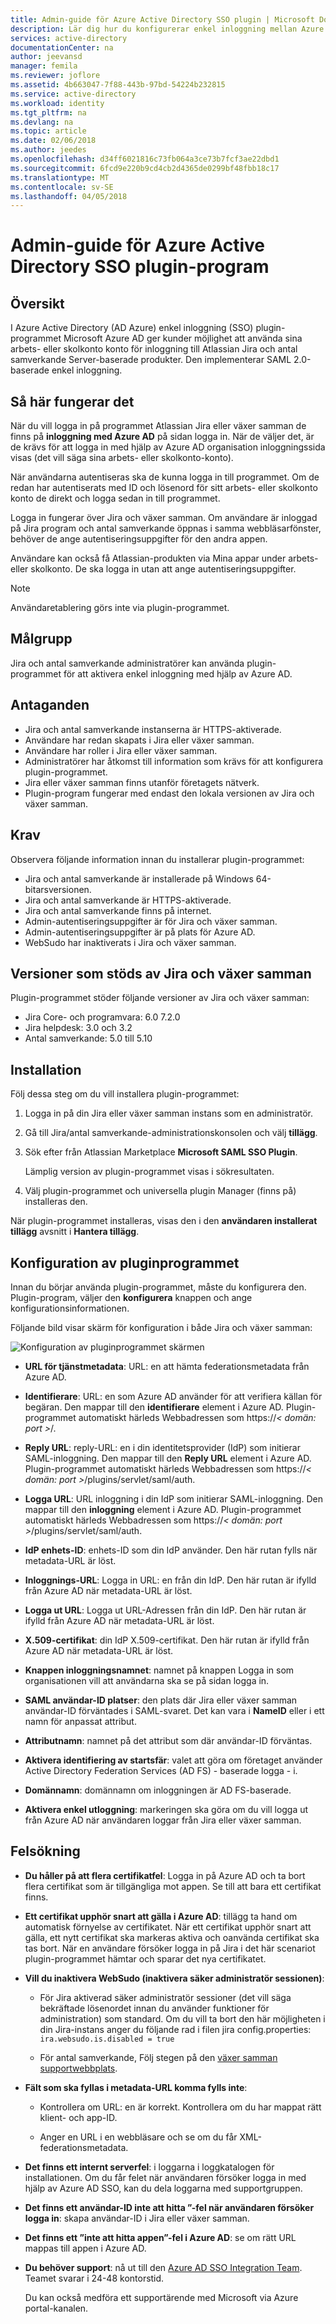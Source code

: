```yaml
---
title: Admin-guide för Azure Active Directory SSO plugin | Microsoft Docs
description: Lär dig hur du konfigurerar enkel inloggning mellan Azure Active Directory och Jira/växer samman.
services: active-directory
documentationCenter: na
author: jeevansd
manager: femila
ms.reviewer: joflore
ms.assetid: 4b663047-7f88-443b-97bd-54224b232815
ms.service: active-directory
ms.workload: identity
ms.tgt_pltfrm: na
ms.devlang: na
ms.topic: article
ms.date: 02/06/2018
ms.author: jeedes
ms.openlocfilehash: d34ff6021816c73fb064a3ce73b7fcf3ae22dbd1
ms.sourcegitcommit: 6fcd9e220b9cd4cb2d4365de0299bf48fbb18c17
ms.translationtype: MT
ms.contentlocale: sv-SE
ms.lasthandoff: 04/05/2018
---
```

# <a name="admin-guide-for-the-azure-active-directory-sso-plug-in"></a>Admin-guide för Azure Active Directory SSO plugin-program

## <a name="overview"></a>Översikt

I Azure Active Directory (AD Azure) enkel inloggning (SSO) plugin-programmet Microsoft Azure AD ger kunder möjlighet att använda sina arbets- eller skolkonto konto för inloggning till Atlassian Jira och antal samverkande Server-baserade produkter. Den implementerar SAML 2.0-baserade enkel inloggning.

## <a name="how-it-works"></a>Så här fungerar det

När du vill logga in på programmet Atlassian Jira eller växer samman de finns på **inloggning med Azure AD** på sidan logga in. När de väljer det, är de krävs för att logga in med hjälp av Azure AD organisation inloggningssida visas (det vill säga sina arbets- eller skolkonto-konto).

När användarna autentiseras ska de kunna logga in till programmet. Om de redan har autentiserats med ID och lösenord för sitt arbets- eller skolkonto konto de direkt och logga sedan in till programmet. 

Logga in fungerar över Jira och växer samman. Om användare är inloggad på Jira program och antal samverkande öppnas i samma webbläsarfönster, behöver de ange autentiseringsuppgifter för den andra appen. 

Användare kan också få Atlassian-produkten via Mina appar under arbets-eller skolkonto. De ska logga in utan att ange autentiseringsuppgifter.

> [!NOTE]
> Användaretablering görs inte via plugin-programmet.

## <a name="audience"></a>Målgrupp

Jira och antal samverkande administratörer kan använda plugin-programmet för att aktivera enkel inloggning med hjälp av Azure AD.

## <a name="assumptions"></a>Antaganden

* Jira och antal samverkande instanserna är HTTPS-aktiverade.
* Användare har redan skapats i Jira eller växer samman.
* Användare har roller i Jira eller växer samman.
* Administratörer har åtkomst till information som krävs för att konfigurera plugin-programmet.
* Jira eller växer samman finns utanför företagets nätverk.
* Plugin-program fungerar med endast den lokala versionen av Jira och växer samman.

## <a name="prerequisites"></a>Krav

Observera följande information innan du installerar plugin-programmet:

* Jira och antal samverkande är installerade på Windows 64-bitarsversionen.
* Jira och antal samverkande är HTTPS-aktiverade.
* Jira och antal samverkande finns på internet.
* Admin-autentiseringsuppgifter är för Jira och växer samman.
* Admin-autentiseringsuppgifter är på plats för Azure AD.
* WebSudo har inaktiverats i Jira och växer samman.

## <a name="supported-versions-of-jira-and-confluence"></a>Versioner som stöds av Jira och växer samman

Plugin-programmet stöder följande versioner av Jira och växer samman:

* Jira Core- och programvara: 6.0 7.2.0
* Jira helpdesk: 3.0 och 3.2
* Antal samverkande: 5.0 till 5.10

## <a name="installation"></a>Installation

Följ dessa steg om du vill installera plugin-programmet:

1. Logga in på din Jira eller växer samman instans som en administratör.
    
2. Gå till Jira/antal samverkande-administrationskonsolen och välj **tillägg**.
    
3. Sök efter från Atlassian Marketplace **Microsoft SAML SSO Plugin**.
 
   Lämplig version av plugin-programmet visas i sökresultaten.
 
5. Välj plugin-programmet och universella plugin Manager (finns på) installeras den.
 
När plugin-programmet installeras, visas den i den **användaren installerat tillägg** avsnitt i **Hantera tillägg**.
    
## <a name="plug-in-configuration"></a>Konfiguration av pluginprogrammet

Innan du börjar använda plugin-programmet, måste du konfigurera den. Plugin-program, väljer den **konfigurera** knappen och ange konfigurationsinformationen.

Följande bild visar skärm för konfiguration i både Jira och växer samman:
    
![Konfiguration av pluginprogrammet skärmen](./media/ms-confluence-jira-plugin-adminguide/jira.png)

*   **URL för tjänstmetadata**: URL: en att hämta federationsmetadata från Azure AD.
 
*   **Identifierare**: URL: en som Azure AD använder för att verifiera källan för begäran. Den mappar till den **identifierare** element i Azure AD. Plugin-programmet automatiskt härleds Webbadressen som https://*< domän: port >*/.
 
*   **Reply URL**: reply-URL: en i din identitetsprovider (IdP) som initierar SAML-inloggning. Den mappar till den **Reply URL** element i Azure AD. Plugin-programmet automatiskt härleds Webbadressen som https://*< domän: port >*/plugins/servlet/saml/auth.
 
*   **Logga URL**: URL inloggning i din IdP som initierar SAML-inloggning. Den mappar till den **inloggning** element i Azure AD. Plugin-programmet automatiskt härleds Webbadressen som https://*< domän: port >*/plugins/servlet/saml/auth.
 
*   **IdP enhets-ID**: enhets-ID som din IdP använder. Den här rutan fylls när metadata-URL är löst.
 
*   **Inloggnings-URL**: Logga in URL: en från din IdP. Den här rutan är ifylld från Azure AD när metadata-URL är löst.
 
*   **Logga ut URL**: Logga ut URL-Adressen från din IdP. Den här rutan är ifylld från Azure AD när metadata-URL är löst.
 
*   **X.509-certifikat**: din IdP X.509-certifikat. Den här rutan är ifylld från Azure AD när metadata-URL är löst.
 
*   **Knappen inloggningsnamnet**: namnet på knappen Logga in som organisationen vill att användarna ska se på sidan logga in.
 
*   **SAML användar-ID platser**: den plats där Jira eller växer samman användar-ID förväntades i SAML-svaret. Det kan vara i **NameID** eller i ett namn för anpassat attribut.
 
*   **Attributnamn**: namnet på det attribut som där användar-ID förväntas.
 
*   **Aktivera identifiering av startsfär**: valet att göra om företaget använder Active Directory Federation Services (AD FS) - baserade logga - i.
 
*   **Domännamn**: domännamn om inloggningen är AD FS-baserade.
 
*   **Aktivera enkel utloggning**: markeringen ska göra om du vill logga ut från Azure AD när användaren loggar från Jira eller växer samman.

## <a name="troubleshooting"></a>Felsökning

* **Du håller på att flera certifikatfel**: Logga in på Azure AD och ta bort flera certifikat som är tillgängliga mot appen. Se till att bara ett certifikat finns.

* **Ett certifikat upphör snart att gälla i Azure AD**: tillägg ta hand om automatisk förnyelse av certifikatet. När ett certifikat upphör snart att gälla, ett nytt certifikat ska markeras aktiva och oanvända certifikat ska tas bort. När en användare försöker logga in på Jira i det här scenariot plugin-programmet hämtar och sparar det nya certifikatet.

* **Vill du inaktivera WebSudo (inaktivera säker administratör sessionen)**:
    
  * För Jira aktiverad säker administratör sessioner (det vill säga bekräftade lösenordet innan du använder funktioner för administration) som standard. Om du vill ta bort den här möjligheten i din Jira-instans anger du följande rad i filen jira config.properties: `ira.websudo.is.disabled = true`
    
  * För antal samverkande, Följ stegen på den [växer samman supportwebbplats](https://confluence.atlassian.com/doc/configuring-secure-administrator-sessions-218269595.html).

* **Fält som ska fyllas i metadata-URL komma fylls inte**:
    
  * Kontrollera om URL: en är korrekt. Kontrollera om du har mappat rätt klient- och app-ID.
    
  * Anger en URL i en webbläsare och se om du får XML-federationsmetadata.

* **Det finns ett internt serverfel**: i loggarna i loggkatalogen för installationen. Om du får felet när användaren försöker logga in med hjälp av Azure AD SSO, kan du dela loggarna med supportgruppen.

* **Det finns ett användar-ID inte att hitta ”-fel när användaren försöker logga in**: skapa användar-ID i Jira eller växer samman.

* **Det finns ett ”inte att hitta appen”-fel i Azure AD**: se om rätt URL mappas till appen i Azure AD.

* **Du behöver support**: nå ut till den [Azure AD SSO Integration Team](<mailto:SaaSApplicationIntegrations@service.microsoft.com>). Teamet svarar i 24-48 kontorstid.
    
  Du kan också medföra ett supportärende med Microsoft via Azure portal-kanalen.